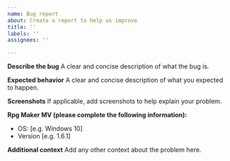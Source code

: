 ```yaml
---
name: Bug report
about: Create a report to help us improve
title: ''
labels: ''
assignees: ''

---
```


**Describe the bug**
A clear and concise description of what the bug is.

**Expected behavior**
A clear and concise description of what you expected to happen.

**Screenshots**
If applicable, add screenshots to help explain your problem.

**Rpg Maker MV (please complete the following information):**
 - OS: [e.g. Windows 10]
 - Version [e.g. 1.6.1]

**Additional context**
Add any other context about the problem here.
